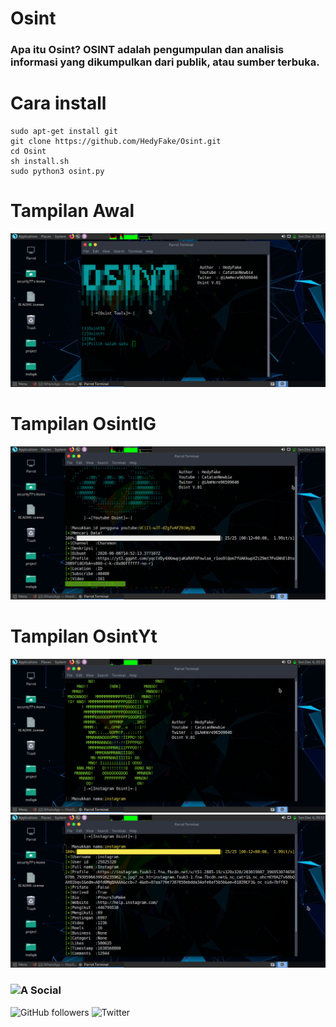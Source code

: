 # Osint
<h3>Apa itu Osint?
OSINT adalah pengumpulan dan analisis informasi yang dikumpulkan dari publik, atau sumber terbuka. 
 
 # Cara install
 ```
sudo apt-get install git
git clone https://github.com/HedyFake/Osint.git
cd Osint
sh install.sh 
sudo python3 osint.py
```
 # Tampilan Awal
 
 ![sch](https://github.com/HedyFake/Osint/blob/main/img/awal.jpeg)
 # Tampilan OsintIG
 
 ![sch](https://github.com/HedyFake/Osint/blob/main/img/ig.jpeg)
 # Tampilan OsintYt
 
 ![sch](https://github.com/HedyFake/Osint/blob/main/img/yt.jpeg)
 ![sch](https://github.com/HedyFake/Osint/blob/main/img/yt2.jpeg)
 
 ### <img src="https://media.giphy.com/media/VgCDAzcKvsR6OM0uWg/giphy.gif" width="50">A Social
 ![GitHub followers](https://img.shields.io/github/followers/HedyFake?label=Follow&style=social)
 ![Twitter](https://img.shields.io/twitter/follow/iAmHere96509046?label=Follow)
